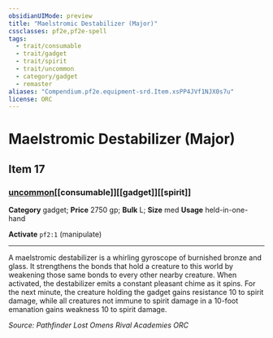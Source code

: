 ```yaml
---
obsidianUIMode: preview
title: "Maelstromic Destabilizer (Major)"
cssclasses: pf2e,pf2e-spell
tags:
  - trait/consumable
  - trait/gadget
  - trait/spirit
  - trait/uncommon
  - category/gadget
  - remaster
aliases: "Compendium.pf2e.equipment-srd.Item.xsPP4JVf1NJX0s7u"
license: ORC
---
```

# Maelstromic Destabilizer (Major)
## Item 17
### [uncommon](uncommon "Uncommon Rarity Trait")[[consumable]][[gadget]][[spirit]]

**Category** gadget; 
**Price** 2750 gp; 
**Bulk** L; **Size** med
**Usage** held-in-one-hand

**Activate** `pf2:1` (manipulate)

* * *

A maelstromic destabilizer is a whirling gyroscope of burnished bronze and glass. It strengthens the bonds that hold a creature to this world by weakening those same bonds to every other nearby creature. When activated, the destabilizer emits a constant pleasant chime as it spins. For the next minute, the creature holding the gadget gains resistance 10 to spirit damage, while all creatures not immune to spirit damage in a 10-foot emanation gains weakness 10 to spirit damage.

*Source: Pathfinder Lost Omens Rival Academies*
*ORC*